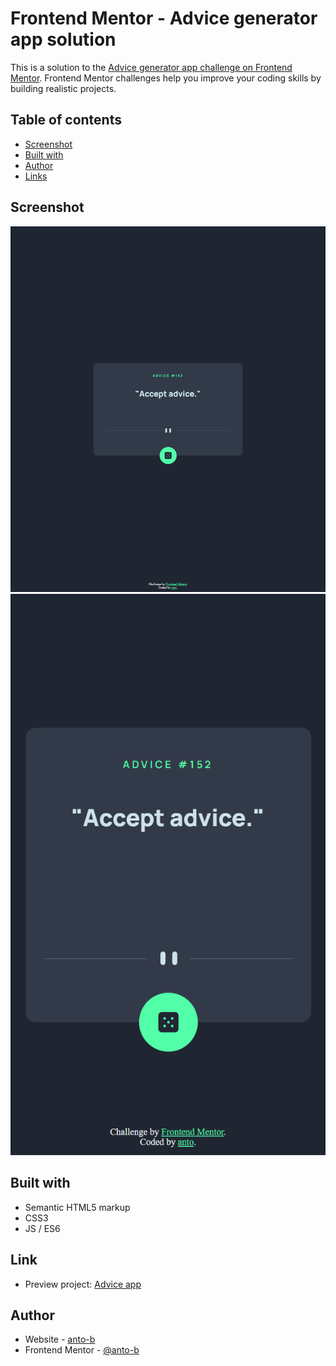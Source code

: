 # Frontend Mentor - Advice generator app solution

This is a solution to the [Advice generator app challenge on Frontend Mentor](https://www.frontendmentor.io/challenges/advice-generator-app-QdUG-13db). Frontend Mentor challenges help you improve your coding skills by building realistic projects.

## Table of contents
- [Screenshot](#screenshot)
- [Built with](#built-with)
- [Author](#author)
- [Links](#link)



## Screenshot

![](./screenshots/desktop.png)
![](./screenshots/mobile.png)

## Built with

- Semantic HTML5 markup
- CSS3
- JS / ES6

## Link
- Preview project: [Advice app](https://anto-b.github.io/fm-public-projects/advice-generator-app-main/)

## Author

- Website - [anto-b](https://github.com/anto-b)
- Frontend Mentor - [@anto-b](https://www.frontendmentor.io/profile/anto-b)
